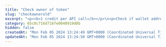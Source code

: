 ```yaml
---
title: "Check owner of token"
slug: "checkownerold"
excerpt: "<p><b>1 credit per API call</b></p>\n<p>Check if wallet address owns any specified token (ERC-20, ERC-721 or ERC-1155) on the following blockchains:</p>\n<ul>\n<li>Celo - celo / celo-testnet</li>\n<li>Ethereum - ethereum / ethereum-sepolia</li>\n<li>BNB (Binance) Smart Chain - bsc / bsc-testnet</li>\n<li>Polygon - polygon / polygon-mumbai</li>\n<li>Horizen EON - eon-mainnet</li>\n<li>Chiliz - chiliz-mainnet</li>\n</ul>\n<p>To get started:</p>\n<ul>\n<li>Provide a chain name, wallet address and address of any fungible token, NFT or multitoken collection. Our API will return <code>true</code> if provided wallet address owns them.</li>\n<li>If wallet address does not own the specific token, response body is <code>false</code> and status code is <code>200</code>.</li>\n<li>It is also possible to check if wallet address owns a specific NFT by specifying a <code>tokenId</code>.</li>\n</ul>"
category: 65c0c716d716fe0040919d8b
hidden: false
createdAt: "Mon Feb 05 2024 13:24:49 GMT+0000 (Coordinated Universal Time)"
updatedAt: "Mon Feb 05 2024 13:24:50 GMT+0000 (Coordinated Universal Time)"
---
```

